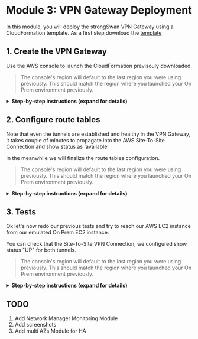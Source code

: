 # Module 3: VPN Gateway Deployment

In this module, you will deploy the strongSwan VPN Gateway using a CloudFormation template. As a first step,download the [template](../templates/vpn-gtw-template.yaml) 

## 1. Create the VPN Gateway

Use the AWS console to launch the CloudFormation previsouly downloaded.

> The console's region will default to the last region you were using previously. This should match the region where you launched your On Prem environment previously.

<details>
<summary><strong>Step-by-step instructions (expand for details)</strong></summary><p>

1. In the AWS Management Console choose **Services** then select **CloudFormation** under Management & Governance.

2. Choose your desired **Region** in top-right of the console if not already selected. This should match the region where you launched your On Prem environment previously.

3. Choose **Stacks**.

4. Choose **Create Stack** in the top right of the console and select **With new resources (standard)**.

5. In the 'Specify template' section, choose **Upload a template file** and click on **Choose file** and upload the [template](../templates/vpn-gtw-template.yaml).

6. Choose **Next**.

7. Open the VPN connection configuration file 'vpn-xxxxxxxx.txt' downloaded from the step 11 of section 3 in Module 2.

8. Input `vpngtw-deployment` as the 'Stack name'.

9. Input `onprem` as the 'Environment' parameter in the 'Parameters section'.

10. Input the name of your organization as the 'Organization Identifier' parameter in the 'Parameters section' or leave default value.

10. Input a name for the VPN application as the 'Application Identifier' parameter in the 'Parameters section' or leave default value.

11. Map the VPN Tunnels parameters with values from the VPN connection configuration file 'vpn-xxxxxxxx.txt'.

|CloudFormation Parameter|Required|Description|VPN Config File Parameter|
|---------|--------|-----------|-------|
|**VPN Tunnel 1**| | | |
|`VPN Tunnel 1 Pre-Shared Key`|Required|See the remote site's configuration for the "IPSec Tunnel #1" section and "Pre-Shared Key" value.|`Pre-Shared Key`|
|`VPN Tunnel 1 Remote External IP Address`|Required|See the remote site's configuration for the "IPSec Tunnel #1" secton, "Outside IP Addresses" section and "Virtual Private Gateway" value.|`Outside IP Addresses:Virtual Private Gateway`|
|`VPN Tunnel 1 Remote Inside CIDR`|Required|See the remote site's configuration for the "IPSec Tunnel #1" secton, "Inside IP Addresses" section and "Virtual Private Gateway" value.|`Inside IP Addresses:Virtual Private Gateway`|
|`VPN Tunnel 1 Local Inside CIDR`|Required|See the remote site's configuration for the "IPSec Tunnel #1" secton, "Inside IP Addresses" section and "Customer Gateway" value.|`Inside IP Addresses:Customer Gateway`|
|`VPN Tunnel 1 BGP ASN`|Optional|See the remote site's configuration for the "BGP Configuration Options" and the "Virtual Private  Gateway ASN" value.|`BGP Configuration Options:Virtual Private  Gateway ASN`|
|`VPN Tunnel 1 BGP Neighbor IP Address`|Required|See the remote site's configuration for the "BGP Configuration Options" and the "Neighbor IP Address" value.|`BGP Configuration Options:Neighbor IP Address`|
|**VPN Tunnel 2**| | | |
|`VPN Tunnel 2 Pre-Shared Key`|Required|See Tunnel 1.|`Pre-Shared Key`|
|`VPN Tunnel 2 Remote External IP Address`|Required|See Tunnel 1.|`Outside IP Addresses:Virtual Private Gateway`|
|`VPN Tunnel 2 Remote Inside CIDR`|Required|See Tunnel 1.|`Inside IP Addresses:Virtual Private Gateway`|
|`VPN Tunnel 2 Local Inside CIDR`|Required|See Tunnel 1.|`Inside IP Addresses:Customer Gateway`|
|`VPN Tunnel 2 BGP ASN`|Optional|See Tunnel 1.|`BGP Configuration Options:Virtual Private  Gateway ASN`|
|`VPN Tunnel 2 BGP Neighbor IP Address`|Required|See Tunnel 1.|`BGP Configuration Options:Neighbor IP Address`|


12. Rest of parameters are summrized below.

|CloudFormation Parameter|Required|Description|Value|
|---------|--------|-----------|-------|
|**Local Network**| | | |
|`VPC ID`|Required|The VPC in which the VPN gateway is to be deployed.|`Select the xxxx-onprem-VPC`|
|`VPC CIDR Block`|Required|The CIDR block of the local VPC. Used to advertise via BGP routing information to the remote site.|`Enter the onprem VPC CIDR`|
|`Subnet ID for VPN Gateway`|Required|The subnet in which the VPN gateway is to be deployed.|`Choose the xxxx-onprem-Private-Subnet`|
|`pLocalBgpAsn`|Optional|The BGP Autonomous System Number (ASN) used to represent the local end of the site-to-site VPN connection.|`65000`|

13. Leave other fields to default and choose **Next**.

14. Leave the default setting and choose **Next**.

15. Leave the default setting and check the case **I acknowledge that AWS CloudFormation might create IAM resources with custom names.**.

16. Choose **Create stack**.

17. In the AWS Management Console choose **Services** then select **System Manager** under Management & Governance.

18. Choose your desired **Region** in top-right of the console if not already selected. This should match the region where you launched your On Prem environment previously.

19. Choose **Session Manager** under 'Instance & Nodes' on the left pan.

20. Choose **Start Session**.

21. Select **vpngw-onprem** and choose **Start Session**. This will open a new tab in your browser with shell prompt to the selected instance.

22. Check that the tunnels are **ESTABLISHED** by running below command:

```
sudo swanctl --list-sas

``` 

</p></details>

## 2. Configure route tables

Note that even the tunnels are established and healthy in the VPN Gateway, it takes couple of minutes to propagate into the AWS Site-To-Site Connection and show status as 'available'

In the meanwhile we will finalize the route tables configuration.

> The console's region will default to the last region you were using previously. This should match the region where you launched your On Prem environment previously.

<details>
<summary><strong>Step-by-step instructions (expand for details)</strong></summary><p>

1. In the AWS Management Console choose **Services** then select **VPC** under Networking & Content Delivery.

2. Choose **Route Tables** on the left pan under 'Virtual Private Cloud' section.

3. Select **xxxx-aws-Private-RT**, choose **Routes** tab from the bottom pan and click on **Edit Routes**. 

4. Choose **Add Route** and input the CIDR of the on prem VPC '10.10.0.0/16' as 'Destination'. Select the Transit Gateway we've created 'VPN Transit Gateway' as 'Target'. 

5. Choose **Save Routes** and then **close**.

6. Select **xxxx-onprem-Private-RT**, choose **Routes** tab from the bottom pan and click on **Edit Routes**. 

7. Choose **Add Route** and input the CIDR of the aws VPC '10.20.0.0/16' as 'Destination'. Select the VPN Gateway instance we've created 'vpn-gw-onprem' as 'Target'. 

8. Choose **Save Routes** and then **close**.

</p></details>

## 3. Tests

Ok let's now redo our previous tests and try to reach our AWS EC2 instance from our emulated On Prem EC2 instance. 

You can check that the Site-To-Site VPN Connection, we configured show status "UP" for both tunnels.

> The console's region will default to the last region you were using previously. This should match the region where you launched your On Prem environment previously.

<details>
<summary><strong>Step-by-step instructions (expand for details)</strong></summary><p>

1. In the AWS Management Console choose **Services** then select **System Manager** under Management & Governance.

2. Choose your desired **Region** in top-right of the console if not already selected. This should match the region where you launched your On Prem environment previously.

3. Choose **Session Manager** under 'Instance & Nodes' on the left pan.

4. Choose **Start Session**.

5. Select **test-onprem** and choose **Start Session**. This will open a new tab in your browser with shell prompt to the selected instance.

6. Go to the previous browser tab and in the AWS Management Console choose **Services** then select **EC2** under Compute.

7. Choose **Running Instances** and select **test-aws**. Copy the 'Private IPs' value from the 'Description' tab in the bottom pan. 

	![AWS EC2 Private IP](../images/aws-ec2-privateip.png)

8. Back to the shell session browser tab to our On Prem instance from step 5, run the command:
```
ping <test-aws instance private IP>
``` 
9. The ping command now should succeed. 

</p></details>

## TODO

1. Add Network Manager Monitoring Module
2. Add screenshots
3. Add multi AZs Module for HA


